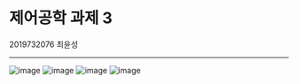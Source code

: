 # 제어공학 과제 3 
2019732076 최윤성

--- 

![image](https://github.com/user-attachments/assets/7a540038-4bc2-4c5b-bf5b-afa4592e84a7)
![image](https://github.com/user-attachments/assets/9ab9d72d-be17-4c50-8ebf-1f58be29d24b)
![image](https://github.com/user-attachments/assets/b614b3e4-f611-4159-b439-4e9fd60be278)
![image](https://github.com/user-attachments/assets/18f7057c-5072-4ac7-a892-c4b1a32860db)

